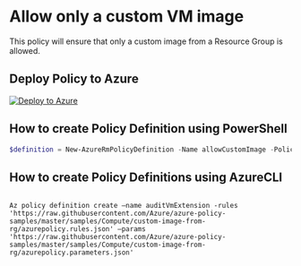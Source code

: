 # Allow only a custom VM image

This policy will ensure that only a custom image from a Resource Group is allowed.

## Deploy Policy to Azure

[![Deploy to Azure](http://azuredeploy.net/deploybutton.png)](https://portal.azure.com/?feature.customportal=false&microsoft_azure_policy=true#blade/Microsoft_Azure_Policy/CreatePolicyDefinitionBlade)

## How to create Policy Definition using PowerShell

````powershell
$definition = New-AzureRmPolicyDefinition -Name allowCustomImage -Policy 'https://raw.githubusercontent.com/Azure/azure-policy-samples/master/samples/Compute/custom-image-from-rg/azurepolicy.rules.json' -Parameters 'https://raw.githubusercontent.com/Azure/azure-policy-samples/master/samples/Compute/custom-image-from-rg/azurepolicy.parameters.json'
````

## How to create Policy Definitions using AzureCLI

````cli

Az policy definition create –name auditVmExtension -rules 'https://raw.githubusercontent.com/Azure/azure-policy-samples/master/samples/Compute/custom-image-from-rg/azurepolicy.rules.json' –params 'https://raw.githubusercontent.com/Azure/azure-policy-samples/master/samples/Compute/custom-image-from-rg/azurepolicy.parameters.json'

````
